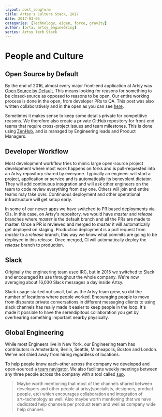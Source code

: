 ```yaml
---
layout: post_longform
title: Artsy's Culture Stack, 2017
date: 2017-03-05
categories: [Technology, eigen, force, gravity]
author: [orta, artsy_engineering]
series: Artsy Tech Stack
---
```


<!-- This comes out of the tech stack 2017, and isn't up for review yet -->

# People and Culture

## Open Source by Default

By the end of 2016, almost every major front-end application at Artsy was [Open Source by Default](http://code.dblock.org/2015/02/09/becoming-open-source-by-default.html). This means looking for reasons for something to be closed-source as opposed to reasons to be open. Our entire working process is done in the open, from developer PRs to QA. This post was also written collaboratively and in the open as you can see [here](https://github.com/artsy/artsy.github.io/pull/325).

Sometimes it makes sense to keep some details private for competitive reasons. We therefore also create a private GitHub repository for front-end teams that require cross-project issues and team milestones. This is done using [ZenHub](https://www.zenhub.com), and is managed by Engineering leads and Product Managers.

## Developer Workflow

Most development workflow tries to mimic large open-source project development where most work happens on forks and is pull-requested into an Artsy repository shared by everyone. Typically an engineer will start a project, application or service and is automatically its benevolent dictator. They will add continuous integration and will ask other engineers on the team to code review everything from day one. Others will join and entire teams may take over. Continuous deployment and other operational infrastructure will get setup early.

In some of our newer apps we have switched to PR based deployments via CIs. In this case, on Artsy's repository, we would have _master_ and _release_ branches where _master_ is the default branch and all the PRs are made to master. Once a PR is reviewed and merged to _master_ it will automatically get deployed on staging. Production deployment is a pull request from _master_ to a _release_ branch, this way we know what commits are going to be deployed in this release. Once merged, CI will automatically deploy the _release_ branch to production.

## Slack

Originally the engineering team used IRC, but in 2015 we switched to Slack and encouraged its use throughout the whole company. We're now averaging about 16,000 Slack messages a day inside Artsy.

Slack usage started out small, but as the Artsy team grew, so did the number of locations where people worked. Encouraging people to move from disparate private conversations in different messaging clients to using slack channels has really made it easier to keep people in the loop. It's made it possible to have the serendipitous collaboration you get by overhearing something important nearby physically.

## Global Engineering 

While most Engineers live in New York, our Engineering team has contributors in Amsterdam, Berlin, Seattle, Minneapolis, Boston and London. We've not shied away from hiring regardless of locations. 

To help people know each-other across the company we developed and open-sourced a [team navigator](https://github.com/artsy/team-navigator). We also facilitate weekly meetings between any three people across the company with a tool called [sup](https://github.com/ilyakava/sup).



> Maybe worth mentioning that most of the channels shared between developers and other people at artsy(specialists, designers, product people, etc) which encourages collaboration and integration of art+technology as well. Also maybe worth mentioning that we have dedicated help channels per product team and well as company wide help channel.
